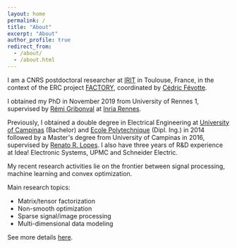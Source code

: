 ```yaml
---
layout: home
permalink: /
title: "About"
excerpt: "About"
author_profile: true
redirect_from: 
  - /about/
  - /about.html
---
```


I am a CNRS postdoctoral researcher at [IRIT](https://www.irit.fr/) in Toulouse, France,
in the context of the ERC project [FACTORY](http://projectfactory.irit.fr/),
coordinated by [Cédric Févotte](https://www.irit.fr/~Cedric.Fevotte/).

I obtained my PhD in November 2019 from University of Rennes 1, supervised by [Rémi Gribonval](https://people.irisa.fr/Remi.Gribonval/) at [Inria Rennes](https://www.inria.fr/fr/centre-inria-rennes-bretagne-atlantique). 

Previously, I obtained a double degree in Electrical Engineering at [University of Campinas](https://www.fee.unicamp.br/?language=en) (Bachelor) and [Ecole Polytechnique](https://www.polytechnique.edu/) (Dipl. Ing.) in 2014 followed by a Master's degree from University of Campinas in 2016, supervised by [Renato R. Lopes](https://www.decom.fee.unicamp.br/~rlopes/). I also have three years of R&D experience at Idea! Electronic Systems, UPMC and Schneider Electric. 

My recent research activities lie on the frontier between signal processing, machine learning and convex optimization.


Main research topics:
- Matrix/tensor factorization
- Non-smooth optimization
- Sparse signal/image processing
- Multi-dimensional data modeling

See more details [here](/portfolio/).

